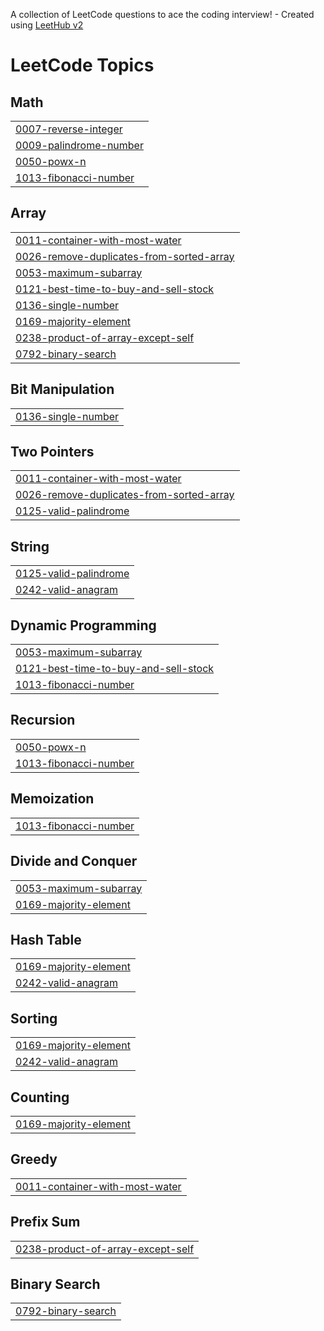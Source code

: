A collection of LeetCode questions to ace the coding interview! - Created using [LeetHub v2](https://github.com/arunbhardwaj/LeetHub-2.0)
<!---LeetCode Topics Start-->
# LeetCode Topics
## Math
|  |
| ------- |
| [0007-reverse-integer](https://github.com/jahidulislam114593/LeetCode/tree/master/0007-reverse-integer) |
| [0009-palindrome-number](https://github.com/jahidulislam114593/LeetCode/tree/master/0009-palindrome-number) |
| [0050-powx-n](https://github.com/jahidulislam114593/LeetCode/tree/master/0050-powx-n) |
| [1013-fibonacci-number](https://github.com/jahidulislam114593/LeetCode/tree/master/1013-fibonacci-number) |
## Array
|  |
| ------- |
| [0011-container-with-most-water](https://github.com/jahidulislam114593/LeetCode/tree/master/0011-container-with-most-water) |
| [0026-remove-duplicates-from-sorted-array](https://github.com/jahidulislam114593/LeetCode/tree/master/0026-remove-duplicates-from-sorted-array) |
| [0053-maximum-subarray](https://github.com/jahidulislam114593/LeetCode/tree/master/0053-maximum-subarray) |
| [0121-best-time-to-buy-and-sell-stock](https://github.com/jahidulislam114593/LeetCode/tree/master/0121-best-time-to-buy-and-sell-stock) |
| [0136-single-number](https://github.com/jahidulislam114593/LeetCode/tree/master/0136-single-number) |
| [0169-majority-element](https://github.com/jahidulislam114593/LeetCode/tree/master/0169-majority-element) |
| [0238-product-of-array-except-self](https://github.com/jahidulislam114593/LeetCode/tree/master/0238-product-of-array-except-self) |
| [0792-binary-search](https://github.com/jahidulislam114593/LeetCode/tree/master/0792-binary-search) |
## Bit Manipulation
|  |
| ------- |
| [0136-single-number](https://github.com/jahidulislam114593/LeetCode/tree/master/0136-single-number) |
## Two Pointers
|  |
| ------- |
| [0011-container-with-most-water](https://github.com/jahidulislam114593/LeetCode/tree/master/0011-container-with-most-water) |
| [0026-remove-duplicates-from-sorted-array](https://github.com/jahidulislam114593/LeetCode/tree/master/0026-remove-duplicates-from-sorted-array) |
| [0125-valid-palindrome](https://github.com/jahidulislam114593/LeetCode/tree/master/0125-valid-palindrome) |
## String
|  |
| ------- |
| [0125-valid-palindrome](https://github.com/jahidulislam114593/LeetCode/tree/master/0125-valid-palindrome) |
| [0242-valid-anagram](https://github.com/jahidulislam114593/LeetCode/tree/master/0242-valid-anagram) |
## Dynamic Programming
|  |
| ------- |
| [0053-maximum-subarray](https://github.com/jahidulislam114593/LeetCode/tree/master/0053-maximum-subarray) |
| [0121-best-time-to-buy-and-sell-stock](https://github.com/jahidulislam114593/LeetCode/tree/master/0121-best-time-to-buy-and-sell-stock) |
| [1013-fibonacci-number](https://github.com/jahidulislam114593/LeetCode/tree/master/1013-fibonacci-number) |
## Recursion
|  |
| ------- |
| [0050-powx-n](https://github.com/jahidulislam114593/LeetCode/tree/master/0050-powx-n) |
| [1013-fibonacci-number](https://github.com/jahidulislam114593/LeetCode/tree/master/1013-fibonacci-number) |
## Memoization
|  |
| ------- |
| [1013-fibonacci-number](https://github.com/jahidulislam114593/LeetCode/tree/master/1013-fibonacci-number) |
## Divide and Conquer
|  |
| ------- |
| [0053-maximum-subarray](https://github.com/jahidulislam114593/LeetCode/tree/master/0053-maximum-subarray) |
| [0169-majority-element](https://github.com/jahidulislam114593/LeetCode/tree/master/0169-majority-element) |
## Hash Table
|  |
| ------- |
| [0169-majority-element](https://github.com/jahidulislam114593/LeetCode/tree/master/0169-majority-element) |
| [0242-valid-anagram](https://github.com/jahidulislam114593/LeetCode/tree/master/0242-valid-anagram) |
## Sorting
|  |
| ------- |
| [0169-majority-element](https://github.com/jahidulislam114593/LeetCode/tree/master/0169-majority-element) |
| [0242-valid-anagram](https://github.com/jahidulislam114593/LeetCode/tree/master/0242-valid-anagram) |
## Counting
|  |
| ------- |
| [0169-majority-element](https://github.com/jahidulislam114593/LeetCode/tree/master/0169-majority-element) |
## Greedy
|  |
| ------- |
| [0011-container-with-most-water](https://github.com/jahidulislam114593/LeetCode/tree/master/0011-container-with-most-water) |
## Prefix Sum
|  |
| ------- |
| [0238-product-of-array-except-self](https://github.com/jahidulislam114593/LeetCode/tree/master/0238-product-of-array-except-self) |
## Binary Search
|  |
| ------- |
| [0792-binary-search](https://github.com/jahidulislam114593/LeetCode/tree/master/0792-binary-search) |
<!---LeetCode Topics End-->